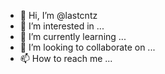 - 👋 Hi, I’m @lastcntz
- 👀 I’m interested in ...
- 🌱 I’m currently learning ...
- 💞️ I’m looking to collaborate on ...
- 📫 How to reach me ...

<!---
lastcntz/lastcntz is a ✨ special ✨ repository because its `README.md` (this file) appears on your GitHub profile.
You can click the Preview link to take a look at your changes.
--->
